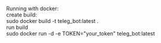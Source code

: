 Running with docker:  
create build:  
  sudo docker build -t teleg_bot:latest .  
run build  
  sudo docker run -d -e TOKEN="your_token" teleg_bot:latest
